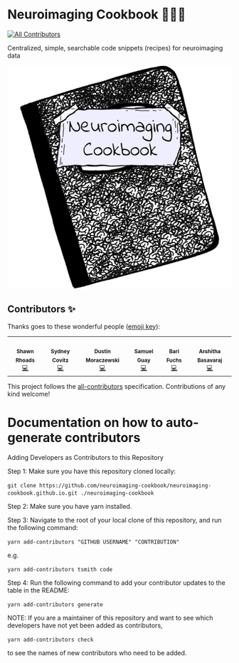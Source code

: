 # Neuroimaging Cookbook 🧠🍳📓
<!-- ALL-CONTRIBUTORS-BADGE:START - Do not remove or modify this section -->
[![All Contributors](https://img.shields.io/badge/all_contributors-6-orange.svg?style=flat-square)](#contributors-)
<!-- ALL-CONTRIBUTORS-BADGE:END -->
Centralized, simple, searchable code snippets (recipes) for neuroimaging data

![image](static/images/neuroimaging-cookbook-logo.png)
## Contributors ✨

Thanks goes to these wonderful people ([emoji key](https://allcontributors.org/docs/en/emoji-key)):
<!-- ALL-CONTRIBUTORS-LIST:START - Do not remove or modify this section -->
<!-- prettier-ignore-start -->
<!-- markdownlint-disable -->
<table>
  <tr>
    <td align="center"><a href="https://github.com/shawnrhoads"><img src="https://avatars.githubusercontent.com/u/24925845?v=4?s=100" width="100px;" alt=""/><br /><sub><b>Shawn Rhoads</b></sub></a><br /><a href="https://github.com/neuroimaging-cookbook/neuroimaging-cookbook.github.io/commits?author=shawnrhoads" title="Code">💻</a></td>
    <td align="center"><a href="https://github.com/scovitz"><img src="https://avatars.githubusercontent.com/u/70981267?v=4?s=100" width="100px;" alt=""/><br /><sub><b>Sydney Covitz</b></sub></a><br /><a href="https://github.com/neuroimaging-cookbook/neuroimaging-cookbook.github.io/commits?author=scovitz" title="Code">💻</a></td>
    <td align="center"><a href="https://cmn.nimh.nih.gov/dsst"><img src="https://avatars.githubusercontent.com/u/7197889?v=4?s=100" width="100px;" alt=""/><br /><sub><b>Dustin Moraczewski</b></sub></a><br /><a href="https://github.com/neuroimaging-cookbook/neuroimaging-cookbook.github.io/commits?author=dmoracze" title="Code">💻</a></td>
    <td align="center"><a href="https://github.com/SamGuay"><img src="https://avatars.githubusercontent.com/u/30598330?v=4?s=100" width="100px;" alt=""/><br /><sub><b>Samuel Guay</b></sub></a><br /><a href="https://github.com/neuroimaging-cookbook/neuroimaging-cookbook.github.io/commits?author=SamGuay" title="Code">💻</a></td>
    <td align="center"><a href="https://github.com/bfuchs18"><img src="https://avatars.githubusercontent.com/u/34322503?v=4?s=100" width="100px;" alt=""/><br /><sub><b>Bari Fuchs</b></sub></a><br /><a href="https://github.com/neuroimaging-cookbook/neuroimaging-cookbook.github.io/commits?author=bfuchs18" title="Code">💻</a></td>
    <td align="center"><a href="http://cmn.nimh.nih.gov/dsst"><img src="https://avatars.githubusercontent.com/u/10297203?v=4?s=100" width="100px;" alt=""/><br /><sub><b>Arshitha Basavaraj</b></sub></a><br /><a href="https://github.com/neuroimaging-cookbook/neuroimaging-cookbook.github.io/commits?author=Arshitha" title="Code">💻</a></td>
  </tr>
</table>

<!-- markdownlint-restore -->
<!-- prettier-ignore-end -->

<!-- ALL-CONTRIBUTORS-LIST:END -->

This project follows the [all-contributors](https://github.com/all-contributors/all-contributors) specification. Contributions of any kind welcome!

# Documentation on how to auto-generate contributors
Adding Developers as Contributors to this Repository

Step 1: Make sure you have this repository cloned locally:

 ```git clone https://github.com/neuroimaging-cookbook/neuroimaging-cookbook.github.io.git ./neuroimaging-cookbook ```

Step 2: Make sure you have yarn installed.

Step 3: Navigate to the root of your local clone of this repository, and run the following command:

 ```yarn add-contributors "GITHUB USERNAME" "CONTRIBUTION" ```

e.g.

 ```yarn add-contributors tsmith code ```

Step 4: Run the following command to add your contributor updates to the table in the README:

 ```yarn add-contributors generate ```

NOTE: If you are a maintainer of this repository and want to see which developers have not yet been added as contributors,

 ```yarn add-contributors check ```

to see the names of new contributors who need to be added.